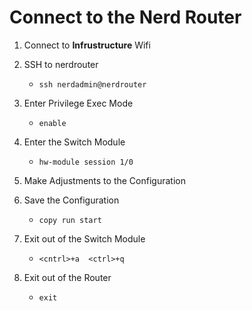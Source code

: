 # Connect to the Nerd Router

1. Connect to **Infrustructure** Wifi

2. SSH to nerdrouter
	* ```ssh nerdadmin@nerdrouter```

3. Enter Privilege Exec Mode
	* ```enable```

4. Enter the Switch Module
	* ```hw-module session 1/0```

5. Make Adjustments to the Configuration

6. Save the Configuration
	* ```copy run start```
	
7. Exit out of the Switch Module
	* ```<cntrl>+a  <ctrl>+q```

8. Exit out of the Router
	* ```exit```
